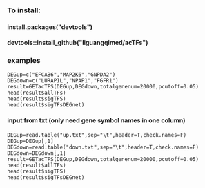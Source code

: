 ### To install:
#### install.packages("devtools")
#### devtools::install_github("liguangqimed/acTFs")
### examples
```
DEGup=c("EFCAB6","MAP2K6","GNPDA2")
DEGdown=c("LURAP1L","NPAP1","FGFR1")
result=GETacTFS(DEGup,DEGdown,totalgenenum=20000,pcutoff=0.05)
head(result$allTFs)
head(result$sigTFS)
head(result$sigTFsDEGnet)
```
#### input from txt (only need gene symbol names in one column)
```
DEGup=read.table("up.txt",sep="\t",header=T,check.names=F)
DEGup=DEGup[,1]
DEGdown=read.table("down.txt",sep="\t",header=T,check.names=F)
DEGdown=DEGdown[,1]
result=GETacTFS(DEGup,DEGdown,totalgenenum=20000,pcutoff=0.05)
head(result$allTFs)
head(result$sigTFS)
head(result$sigTFsDEGnet)
```

